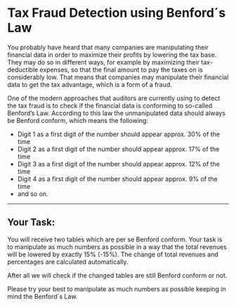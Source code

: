 # Tax Fraud Detection using Benford´s Law

You probably have heard that many companies are manipulating their financial data in order to maximize their profits by lowering the tax base. They may do so in different ways, for example by maximizing their tax-deductible expenses, so that the final amount to pay the taxes on is considerably low. That means that companies may manipulate their financial data to get the tax advantage, which is a form of a fraud.

One of the modern approaches that auditors are currently using to detect the tax fraud is to check if the financial data is conforming to so-called Benford’s Law. According to this law the unmanipulated data should always be Benford conform, which means the following: 

- Digit 1 as a first digit of the number should appear approx. 30% of the time
- Digit 2 as a first digit of the number should appear approx. 17% of the time
- Digit 3 as a first digit of the number should appear approx. 12% of the time
- Digit 4 as a first digit of the number should appear approx. 9% of the time
- and so on. 

---

## Your Task:

You will receive two tables which are per se Benford conform. 
Your task is to manipulate as much numbers as possible in a way that the total revenues will be lowered by exactly 15% (-15%). The change of total revenues and percentages are calculated automatically.

After all we will check if the changed tables are still Benford conform or not.

Please try your best to manipulate as much numbers as possible keeping in mind the Benford´s Law.